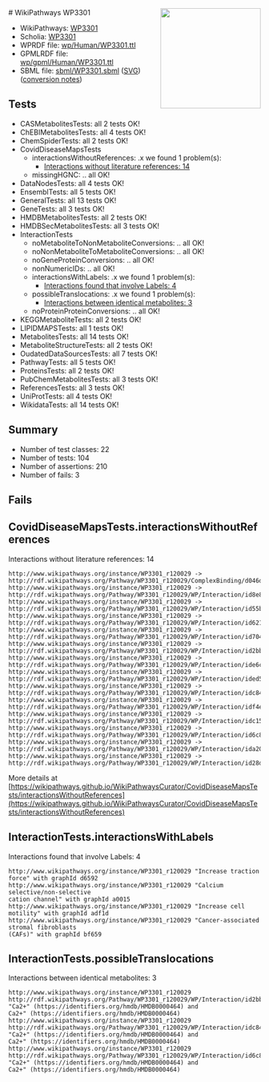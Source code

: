 <img style="float: right; width: 200px" src="../logo.png" />
# WikiPathways WP3301

* WikiPathways: [WP3301](https://identifiers.org/wikipathways:WP3301)
* Scholia: [WP3301](https://scholia.toolforge.org/wikipathways/WP3301)
* WPRDF file: [wp/Human/WP3301.ttl](../wp/Human/WP3301.ttl)
* GPMLRDF file: [wp/gpml/Human/WP3301.ttl](../wp/gpml/Human/WP3301.ttl)
* SBML file: [sbml/WP3301.sbml](../sbml/WP3301.sbml) ([SVG](../sbml/WP3301.svg)) ([conversion notes](../sbml/WP3301.txt))

## Tests
* CASMetabolitesTests: all 2 tests OK!
* ChEBIMetabolitesTests: all 4 tests OK!
* ChemSpiderTests: all 2 tests OK!
* CovidDiseaseMapsTests
    * interactionsWithoutReferences: .x we found 1 problem(s):
        * [Interactions without literature references: 14](#9701cce5)
    * missingHGNC: .. all OK!
* DataNodesTests: all 4 tests OK!
* EnsemblTests: all 5 tests OK!
* GeneralTests: all 13 tests OK!
* GeneTests: all 3 tests OK!
* HMDBMetabolitesTests: all 2 tests OK!
* HMDBSecMetabolitesTests: all 3 tests OK!
* InteractionTests
    * noMetaboliteToNonMetaboliteConversions: .. all OK!
    * noNonMetaboliteToMetaboliteConversions: .. all OK!
    * noGeneProteinConversions: .. all OK!
    * nonNumericIDs: .. all OK!
    * interactionsWithLabels: .x we found 1 problem(s):
        * [Interactions found that involve Labels: 4](#630d267b)
    * possibleTranslocations: .x we found 1 problem(s):
        * [Interactions between identical metabolites: 3](#d59038c6)
    * noProteinProteinConversions: .. all OK!
* KEGGMetaboliteTests: all 2 tests OK!
* LIPIDMAPSTests: all 1 tests OK!
* MetabolitesTests: all 14 tests OK!
* MetaboliteStructureTests: all 2 tests OK!
* OudatedDataSourcesTests: all 7 tests OK!
* PathwayTests: all 5 tests OK!
* ProteinsTests: all 2 tests OK!
* PubChemMetabolitesTests: all 3 tests OK!
* ReferencesTests: all 3 tests OK!
* UniProtTests: all 4 tests OK!
* WikidataTests: all 14 tests OK!


## Summary

* Number of test classes: 22
* Number of tests: 104
* Number of assertions: 210
* Number of fails: 3

## Fails

<a name="9701cce5" />

## CovidDiseaseMapsTests.interactionsWithoutReferences

Interactions without literature references: 14
```
http://www.wikipathways.org/instance/WP3301_r120029 -> http://rdf.wikipathways.org/Pathway/WP3301_r120029/ComplexBinding/d046d
http://www.wikipathways.org/instance/WP3301_r120029 -> http://rdf.wikipathways.org/Pathway/WP3301_r120029/WP/Interaction/id8e8c77ca
http://www.wikipathways.org/instance/WP3301_r120029 -> http://rdf.wikipathways.org/Pathway/WP3301_r120029/WP/Interaction/id55bc24bb
http://www.wikipathways.org/instance/WP3301_r120029 -> http://rdf.wikipathways.org/Pathway/WP3301_r120029/WP/Interaction/id621b501
http://www.wikipathways.org/instance/WP3301_r120029 -> http://rdf.wikipathways.org/Pathway/WP3301_r120029/WP/Interaction/id70471342
http://www.wikipathways.org/instance/WP3301_r120029 -> http://rdf.wikipathways.org/Pathway/WP3301_r120029/WP/Interaction/id2bbeb774
http://www.wikipathways.org/instance/WP3301_r120029 -> http://rdf.wikipathways.org/Pathway/WP3301_r120029/WP/Interaction/ide6c55a62
http://www.wikipathways.org/instance/WP3301_r120029 -> http://rdf.wikipathways.org/Pathway/WP3301_r120029/WP/Interaction/ided51a0f5
http://www.wikipathways.org/instance/WP3301_r120029 -> http://rdf.wikipathways.org/Pathway/WP3301_r120029/WP/Interaction/idc84e958d
http://www.wikipathways.org/instance/WP3301_r120029 -> http://rdf.wikipathways.org/Pathway/WP3301_r120029/WP/Interaction/idf4e3c95
http://www.wikipathways.org/instance/WP3301_r120029 -> http://rdf.wikipathways.org/Pathway/WP3301_r120029/WP/Interaction/idc1572cc8
http://www.wikipathways.org/instance/WP3301_r120029 -> http://rdf.wikipathways.org/Pathway/WP3301_r120029/WP/Interaction/id6c8bfc4e
http://www.wikipathways.org/instance/WP3301_r120029 -> http://rdf.wikipathways.org/Pathway/WP3301_r120029/WP/Interaction/ida20212b4
http://www.wikipathways.org/instance/WP3301_r120029 -> http://rdf.wikipathways.org/Pathway/WP3301_r120029/WP/Interaction/id28d25d56
```

More details at [https://wikipathways.github.io/WikiPathwaysCurator/CovidDiseaseMapsTests/interactionsWithoutReferences](https://wikipathways.github.io/WikiPathwaysCurator/CovidDiseaseMapsTests/interactionsWithoutReferences)

<a name="630d267b" />

## InteractionTests.interactionsWithLabels

Interactions found that involve Labels: 4
```
http://www.wikipathways.org/instance/WP3301_r120029 "Increase traction 
force" with graphId d6592
http://www.wikipathways.org/instance/WP3301_r120029 "Calcium selective/non-selective
cation channel" with graphId a0015
http://www.wikipathways.org/instance/WP3301_r120029 "Increase cell 
motility" with graphId adf1d
http://www.wikipathways.org/instance/WP3301_r120029 "Cancer-associated stromal fibroblasts
(CAFs)" with graphId bf659
```

<a name="d59038c6" />

## InteractionTests.possibleTranslocations

Interactions between identical metabolites: 3
```
http://www.wikipathways.org/instance/WP3301_r120029 http://rdf.wikipathways.org/Pathway/WP3301_r120029/WP/Interaction/id2bbeb774 "Ca2+" (https://identifiers.org/hmdb/HMDB0000464) and 
Ca2+" (https://identifiers.org/hmdb/HMDB0000464)
http://www.wikipathways.org/instance/WP3301_r120029 http://rdf.wikipathways.org/Pathway/WP3301_r120029/WP/Interaction/idc84e958d "Ca2+" (https://identifiers.org/hmdb/HMDB0000464) and 
Ca2+" (https://identifiers.org/hmdb/HMDB0000464)
http://www.wikipathways.org/instance/WP3301_r120029 http://rdf.wikipathways.org/Pathway/WP3301_r120029/WP/Interaction/id6c8bfc4e "Ca2+" (https://identifiers.org/hmdb/HMDB0000464) and 
Ca2+" (https://identifiers.org/hmdb/HMDB0000464)
```


